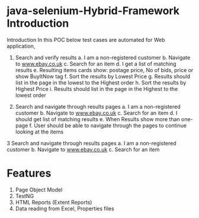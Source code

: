 # java-selenium-Hybrid-Framework Introduction

Introduction
In this POC below test cases are automated for Web application,


1. Search and verify results 
 a. I am a non-registered customer
 b. Navigate to www.ebay.co.uk
 c. Search for an item
 d. I get a list of matching results
 e. Resulting items cards show: postage price, No of bids, price or show BuyItNow tag
 f. Sort the results by Lowest Price
 g. Results should list in the page in the lowest to the Highest order
 h. Sort the results by Highest Price
 i. Results should list in the page in the Highest to the lowest order

2. Search and navigate through results pages
 a. I am a non-registered customer
 b. Navigate to www.ebay.co.uk
 c. Search for an item
 d. I should get list of matching results
 e. When Results show more than one-page
 f. User should be able to navigate through the pages to continue looking at the items

3 Search and navigate through results pages
 a. I am a non-registered customer
 b. Navigate to www.ebay.co.uk
 c. Search for an item


# Features

1. Page Object Model
2. TestNG
3. HTML Reports (Extent Reports)
4. Data reading from Excel, Properties files
